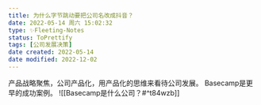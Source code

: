 ```yaml
---
title: 为什么字节跳动要把公司名改成抖音？
date: 2022-05-14 周六 15:02:32 
type: ✨Fleeting-Notes
status: ToPrettify 
tags: [公司发展决策]
date created: 2022-05-14
date modified: 2022-12-02
---
```


产品战略聚焦，公司产品化，用产品化的思维来看待公司发展。 Basecamp是更早的成功案例。
	![[Basecamp是什么公司？#^t84wzb]]
